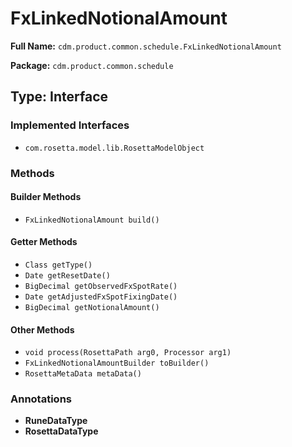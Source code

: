 # FxLinkedNotionalAmount

**Full Name:** `cdm.product.common.schedule.FxLinkedNotionalAmount`

**Package:** `cdm.product.common.schedule`

## Type: Interface

### Implemented Interfaces

- `com.rosetta.model.lib.RosettaModelObject`

### Methods

#### Builder Methods

- `FxLinkedNotionalAmount build()`

#### Getter Methods

- `Class getType()`
- `Date getResetDate()`
- `BigDecimal getObservedFxSpotRate()`
- `Date getAdjustedFxSpotFixingDate()`
- `BigDecimal getNotionalAmount()`

#### Other Methods

- `void process(RosettaPath arg0, Processor arg1)`
- `FxLinkedNotionalAmountBuilder toBuilder()`
- `RosettaMetaData metaData()`

### Annotations

- **RuneDataType**
- **RosettaDataType**

